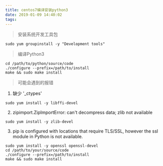 ```yaml
---
title: centos7编译安装python3
date: 2019-01-09 14:40:02
tags:
---
```


> 安装系统开发工具包

```shell
sudo yum groupinstall -y "Development tools"
```

> 编译Python3

```shell
cd /path/to/python/source/code
./configure --prefix=/path/to/install
make && sudo make install
```

> 可能会遇到的报错

1. 缺少 '_ctypes'
```shell
sudo yum install -y libffi-devel
```

2. zipimport.ZipImportError: can't decompress data; zlib not available

```shell
sudo yum install -y zlib-devel
```

3. pip is configured with locations that require TLS/SSL, however the ssl module in Python is not available.

```shell
sudo yum install -y openssl openssl-devel
cd /path/to/your/source/code
./configure --prefix=/path/to/install
make && sudo make install
```
